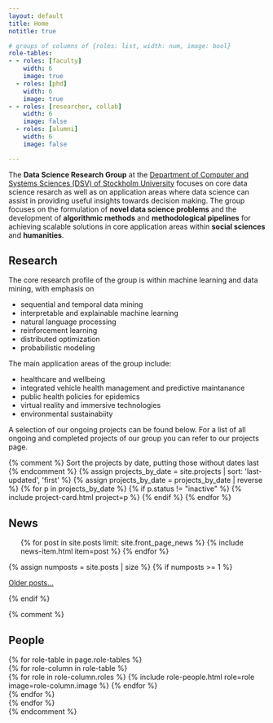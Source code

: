 ```yaml
---
layout: default
title: Home
notitle: true

# groups of columns of {roles: list, width: num, image: bool}
role-tables:
- - roles: [faculty]
    width: 6
    image: true
  - roles: [phd]
    width: 6
    image: true
- - roles: [researcher, collab]
    width: 6
    image: false
  - roles: [alumni]
    width: 6
    image: false

---
```


<div class="jumbotron">
        The <b>Data Science Research Group</b> at the <a href="https://dsv.su.se/en/research/research-areas/datascience/description">Department of Computer and Systems Sciences (DSV) of Stockholm University</a> focuses on core data science resarch as well as on application areas where data science can assist in providing useful insights towards decision making. The group focuses on the formulation of <strong>novel data science problems</strong> and the development of <strong>algorithmic methods</strong> and <strong>methodological pipelines</strong> for achieving scalable solutions in core application areas within <strong>social sciences</strong> and <strong>humanities</strong>.
</div>

<div id="mainframe">
    <div class="maincol">
    <h2>Research</h2>    
   <p> The core research profile of the group is within machine learning and data mining, with emphasis on 
   <ul>
   <li>sequential and temporal data mining</li>
   <li>interpretable and explainable machine learning</li>
   <li>natural language processing</li>
   <li>reinforcement learning</li>
   <li>distributed optimization</li>
   <li>probabilistic modeling</li>
   </ul>
   </p>
<p>  The main application areas of the group include:
   <ul>
   <li>healthcare and wellbeing</li>
   <li>integrated vehicle health management and predictive maintanance</li>
   <li>public health policies for epidemics</li>
   <li>virtual reality and immersive technologies</li>
   <li>environmental sustainabiity</li>
   </ul>
   </p>
   <p>  A selection of our ongoing projects can be found below. For a list of all ongoing and completed projects of our group you can refer to our projects page. 
   </p>
   <div class="card-columns">
           {% comment %}
           Sort the projects by date, putting those without dates last
           {% endcomment %}
           {% assign projects_by_date = site.projects | sort: 'last-updated', 'first' %}
           {% assign projects_by_date = projects_by_date | reverse %}
           {% for p in projects_by_date %}
               {% if p.status != "inactive" %}
                   {% include project-card.html project=p %}
               {% endif %}
           {% endfor %}
       </div>
   </div>

  <div class="rightcol">
    <h2>News</h2>
    <ul class="news list-unstyled">
        {% for post in site.posts limit: site.front_page_news %}
            {% include news-item.html item=post %}
        {% endfor %}
    </ul>
    {% assign numposts = site.posts | size %}
    {% if numposts >= 1 %}
        <p>
            <span class="fa fa-fw fa-history"></span>
            <a href="{{ site.base }}/blog.html">Older posts&hellip;</a>
        </p>
    {% endif %}
    </div>
</div>

{% comment %}
<div id="people">
    <h2>People</h2>
    {% for role-table in page.role-tables %}
        <section class="people row justify-content-between">
            {% for role-column in role-table %}
                <div class="col-md-{{ role-column.width }}">
                    {% for role in role-column.roles %}
                        {% include role-people.html role=role image=role-column.image %}
                    {% endfor %}
                </div>
            {% endfor %}
        </section>
    {% endfor %}
</div>
{% endcomment %}
